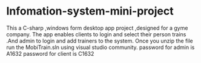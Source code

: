 # Infomation-system-mini-project
This a C-sharp ,windows form desktop app project ,designed for a gyme company. The app enables clients to login and select their person trains .And admin to login and add trainers to the system.
Once you unzip the file run the MobiTrain.sln using visual studio community.
password for admin is A1632
password for client is C1632
